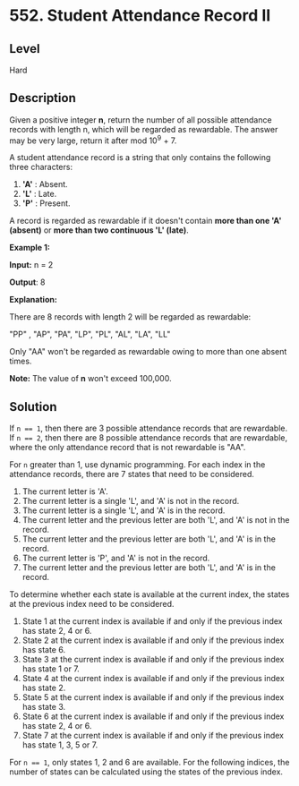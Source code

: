 # 552. Student Attendance Record II
## Level
Hard

## Description
Given a positive integer **n**, return the number of all possible attendance records with length n, which will be regarded as rewardable. The answer may be very large, return it after mod 10<sup>9</sup> + 7.

A student attendance record is a string that only contains the following three characters:

1. **'A'** : Absent.
2. **'L'** : Late.
3. **'P'** : Present.

A record is regarded as rewardable if it doesn't contain **more than one 'A' (absent)** or **more than two continuous 'L' (late)**.

**Example 1:**

**Input:** n = 2

**Output**: 8

**Explanation:**

There are 8 records with length 2 will be regarded as rewardable:

"PP" , "AP", "PA", "LP", "PL", "AL", "LA", "LL"

Only "AA" won't be regarded as rewardable owing to more than one absent times.

**Note:** The value of **n** won't exceed 100,000.

## Solution
If `n == 1`, then there are 3 possible attendance records that are rewardable. If `n == 2`, then there are 8 possible attendance records that are rewardable, where the only attendance record that is not rewardable is "AA".

For `n` greater than 1, use dynamic programming. For each index in the attendance records, there are 7 states that need to be considered.

1. The current letter is 'A'.
2. The current letter is a single 'L', and 'A' is not in the record.
3. The current letter is a single 'L', and 'A' is in the record.
4. The current letter and the previous letter are both 'L', and 'A' is not in the record.
5. The current letter and the previous letter are both 'L', and 'A' is in the record.
6. The current letter is 'P', and 'A' is not in the record.
7. The current letter and the previous letter are both 'L', and 'A' is in the record.

To determine whether each state is available at the current index, the states at the previous index need to be considered.

1. State 1 at the current index is available if and only if the previous index has state 2, 4 or 6.
2. State 2 at the current index is available if and only if the previous index has state 6.
3. State 3 at the current index is available if and only if the previous index has state 1 or 7.
4. State 4 at the current index is available if and only if the previous index has state 2.
5. State 5 at the current index is available if and only if the previous index has state 3.
6. State 6 at the current index is available if and only if the previous index has state 2, 4 or 6.
7. State 7 at the current index is available if and only if the previous index has state 1, 3, 5 or 7.

For `n == 1`, only states 1, 2 and 6 are available. For the following indices, the number of states can be calculated using the states of the previous index.
